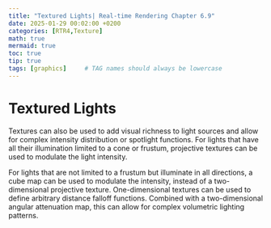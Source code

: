 ```yaml
---
title: "Textured Lights| Real-time Rendering Chapter 6.9"
date: 2025-01-29 00:02:00 +0200
categories: [RTR4,Texture]
math: true
mermaid: true
toc: true
tip: true
tags: [graphics]     # TAG names should always be lowercase
---
```

# Textured Lights

Textures can also be used to add visual richness to light sources and allow for complex intensity distribution or spotlight functions. For lights that have all their illumination limited to a cone or frustum, projective textures can be used to modulate the light intensity.

For lights that are not limited to a frustum but illuminate in all directions, a cube map can be used to modulate the intensity, instead of a two-dimensional projective texture. One-dimensional textures can be used to define arbitrary distance falloff functions. Combined with a two-dimensional angular attenuation map, this can allow for complex volumetric lighting patterns.